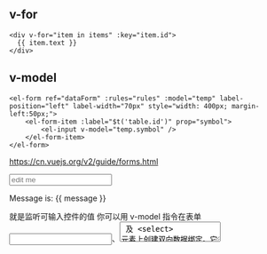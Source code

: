 ## v-for
```
<div v-for="item in items" :key="item.id">
  {{ item.text }}
</div>
```

## v-model
```
<el-form ref="dataForm" :rules="rules" :model="temp" label-position="left" label-width="70px" style="width: 400px; margin-left:50px;">
	<el-form-item :label="$t('table.id')" prop="symbol">
		<el-input v-model="temp.symbol" />
	</el-form-item>
</el-form>
```
https://cn.vuejs.org/v2/guide/forms.html

<input v-model="message" placeholder="edit me">
<p>Message is: {{ message }}</p>

就是监听可输入控件的值
你可以用 v-model 指令在表单 <input>、<textarea> 及 <select> 元素上创建双向数据绑定。它会根据控件类型自动选取正确的方法来更新元素。尽管有些神奇，但 v-model 本质上不过是语法糖。它负责监听用户的输入事件以更新数据，并对一些极端场景进行一些特殊处理。